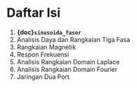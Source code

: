 Daftar Isi
============================

1. **{doc}`sinusoida_fasor`**
2. Analisis Daya dan Rangkaian Tiga Fasa
3. Rangkaian Magnetik
4. Respon Frekuensi
5. Analisis Rangkaian Domain Laplace
6. Analisis Rangkaian Domain Fourier
7. Jaringan Dua Port